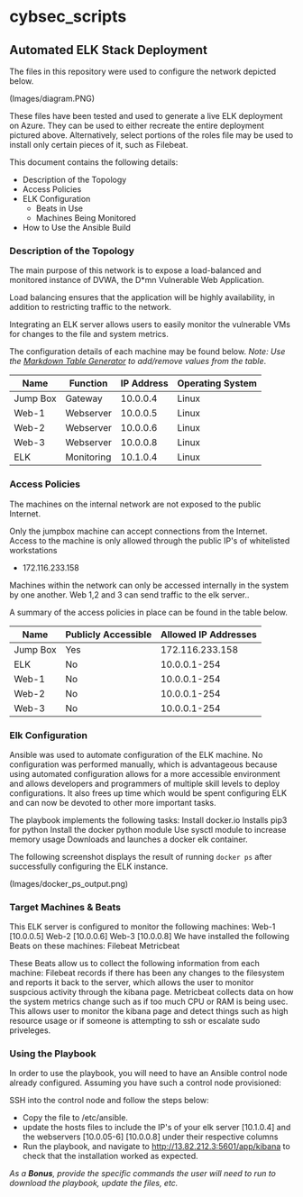 # cybsec_scripts
## Automated ELK Stack Deployment

The files in this repository were used to configure the network depicted below.

(Images/diagram.PNG)

These files have been tested and used to generate a live ELK deployment on Azure. They can be used to either recreate the entire deployment pictured above. Alternatively, select portions of the roles file may be used to install only certain pieces of it, such as Filebeat.

  

This document contains the following details:
- Description of the Topology
- Access Policies
- ELK Configuration
  - Beats in Use
  - Machines Being Monitored
- How to Use the Ansible Build


### Description of the Topology

The main purpose of this network is to expose a load-balanced and monitored instance of DVWA, the D*mn Vulnerable Web Application.

Load balancing ensures that the application will be highly availability, in addition to restricting traffic to the network.


Integrating an ELK server allows users to easily monitor the vulnerable VMs for changes to the file and system metrics.


The configuration details of each machine may be found below.
_Note: Use the [Markdown Table Generator](http://www.tablesgenerator.com/markdown_tables) to add/remove values from the table_.

| Name     | Function | IP Address | Operating System |
|----------|----------|------------|------------------|
| Jump Box | Gateway  | 10.0.0.4   | Linux            |
| Web-1    | Webserver| 10.0.0.5   | Linux            |
| Web-2    | Webserver| 10.0.0.6   | Linux            |
| Web-3    | Webserver| 10.0.0.8   | Linux            |
| ELK      |Monitoring| 10.1.0.4   | Linux            |

### Access Policies

The machines on the internal network are not exposed to the public Internet. 

Only the jumpbox machine can accept connections from the Internet. Access to the machine is only allowed through the public IP's of whitelisted workstations
- 172.116.233.158

Machines within the network can only be accessed internally in the system by one another. Web 1,2 and 3 can send traffic to the elk server..


A summary of the access policies in place can be found in the table below.

| Name     | Publicly Accessible | Allowed IP Addresses |
|----------|---------------------|----------------------|
| Jump Box | Yes                 | 172.116.233.158      |
| ELK      | No                  | 10.0.0.1-254         |
| Web-1    | No                  | 10.0.0.1-254         |
| Web-2    | No                  | 10.0.0.1-254         |
| Web-3    | No                  | 10.0.0.1-254          |
### Elk Configuration

Ansible was used to automate configuration of the ELK machine. No configuration was performed manually, which is advantageous because
using automated configuration allows for a more accessible environment and allows developers and programmers of multiple skill levels to deploy configurations. It also frees up time which would be spent  configuring ELK and can now be devoted to other more important tasks.

The playbook implements the following tasks:
Install docker.io
Installs pip3 for python
Install the docker python module
Use sysctl module to increase memory usage
Downloads and launches a docker elk container.

The following screenshot displays the result of running `docker ps` after successfully configuring the ELK instance.

(Images/docker_ps_output.png)

### Target Machines & Beats
This ELK server is configured to monitor the following machines:
Web-1 [10.0.0.5]
Web-2 [10.0.0.6]
Web-3 [10.0.0.8]
We have installed the following Beats on these machines:
Filebeat
Metricbeat

These Beats allow us to collect the following information from each machine:
Filebeat records if there has been any changes to the filesystem and reports it back to the server, which allows the user to monitor suspcious activity through the kibana page. Metricbeat collects data on how the system metrics change such as if too much CPU or RAM is being usec. This allows user to monitor the kibana page and detect things such as high resource usage or if someone is attempting to ssh or escalate sudo priveleges. 

### Using the Playbook
In order to use the playbook, you will need to have an Ansible control node already configured. Assuming you have such a control node provisioned: 

SSH into the control node and follow the steps below:
- Copy the  file to /etc/ansible.
- update the hosts files to include the IP's of your elk server [10.1.0.4] and the webservers [10.0.05-6] [10.0.0.8] under their respective columns
- Run the playbook, and navigate to http://13.82.212.3:5601/app/kibana to check that the installation worked as expected.



_As a **Bonus**, provide the specific commands the user will need to run to download the playbook, update the files, etc._
